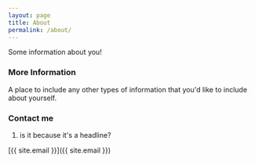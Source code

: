 ```yaml
---
layout: page
title: About
permalink: /about/
---
```


Some information about you!

### More Information

A place to include any other types of information that you'd like to include about yourself.

### Contact me

1. is it because it's a headline?

[{{ site.email }}]({{ site.email }})
